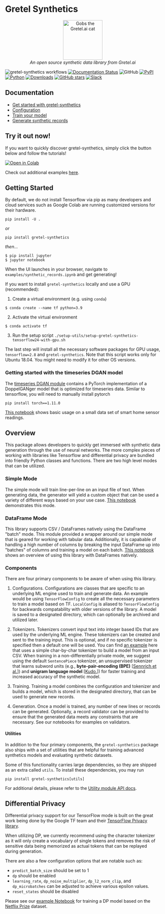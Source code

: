 # Gretel Synthetics

<p align="center">
    <a href="https://gretel.ai"><img width="128px" src="https://gretel-public-website.s3.amazonaws.com/assets/gobs_the_cat_@1x.png" alt="Gobs the Gretel.ai cat" /></a><br />
    <i>An open source synthetic data library from Gretel.ai</i>
</p>

![gretel-synthetics workflows](https://github.com/gretelai/gretel-synthetics/workflows/gretel-synthetics%20workflows/badge.svg)
[![Documentation Status](https://readthedocs.org/projects/gretel-synthetics/badge/?version=stable)](https://gretel-synthetics.readthedocs.io/en/stable/?badge=stable)
![GitHub](https://img.shields.io/github/license/gretelai/gretel-synthetics)
[![PyPI](https://badge.fury.io/py/gretel-synthetics.svg)](https://badge.fury.io/py/gretel-synthetics)
[![Python](https://img.shields.io/pypi/pyversions/gretel-synthetics.svg)](https://github.com/gretelai/gretel-synthetics)
[![Downloads](https://pepy.tech/badge/gretel-synthetics)](https://pepy.tech/project/gretel-synthetics)
[![GitHub stars](https://img.shields.io/github/stars/gretelai/gretel-synthetics?style=social)](https://github.com/gretelai/gretel-synthetics)
[![Slack](https://img.shields.io/badge/Slack%20Workspace-Join%20now!-36C5F0?logo=slack)](https://gretel.ai/slackinvite)

## Documentation

- [Get started with gretel-synthetics](https://gretel-synthetics.readthedocs.io/en/stable/)
- [Configuration](https://gretel-synthetics.readthedocs.io/en/stable/api/config.html)
- [Train your model](https://gretel-synthetics.readthedocs.io/en/stable/api/train.html)
- [Generate synthetic records](https://gretel-synthetics.readthedocs.io/en/stable/api/generate.html)

## Try it out now!

If you want to quickly discover gretel-synthetics, simply click the button below and follow the tutorials!

[![Open in Colab](https://colab.research.google.com/assets/colab-badge.svg)](https://colab.research.google.com/github/gretelai/gretel-synthetics/blob/master/examples/synthetic_records.ipynb)

Check out additional examples [here](https://github.com/gretelai/gretel-synthetics/tree/master/examples).

## Getting Started

By default, we do not install Tensorflow via pip as many developers and cloud services such as Google Colab are
running customized versions for their hardware.

```
pip install -U .
```

_or_

```
pip install gretel-synthetics
```

_then..._

```
$ pip install jupyter
$ jupyter notebook
```

When the UI launches in your browser, navigate to `examples/synthetic_records.ipynb` and get generating!

If you want to install `gretel-synthetics` locally and use a GPU (recommended):

1. Create a virtual environment (e.g. using `conda`)

```
$ conda create --name tf python=3.9
```

2. Activate the virtual environment

```
$ conda activate tf
```

3. Run the setup script `./setup-utils/setup-gretel-synthetics-tensorflow24-with-gpu.sh`

The last step will install all the necessary software packages for GPU usage, `tensorflow=2.8` and `gretel-synthetics`.
Note that this script works only for Ubuntu 18.04. You might need to modify it for other OS versions.

### Getting started with the timeseries DGAN model

The [timeseries DGAN module](https://synthetics.docs.gretel.ai/en/stable/models/timeseries_dgan.html#timeseries-dgan) contains a PyTorch implementation of a DoppelGANger model that is optimized for timeseries data. Similar to tensorflow, you will need to manually install pytorch

```
pip install torch==1.11.0
```

[This notebook](https://github.com/gretelai/gretel-synthetics/blob/master/examples/timeseries_dgan.ipynb) shows basic usage on a small data set of smart home sensor readings.

## Overview

This package allows developers to quickly get immersed with synthetic data generation through the use of neural networks. The more complex pieces of working with libraries like Tensorflow and differential privacy are bundled into friendly Python classes and functions. There are two high level modes that can be utilized.

### Simple Mode

The simple mode will train line-per-line on an input file of text. When generating data, the generator will yield a custom object that can be used a variety of different ways based on your use case. [This notebook](https://github.com/gretelai/gretel-synthetics/blob/master/examples/tensorflow/simple-character-model.ipynb) demonstrates this mode.

### DataFrame Mode

This library supports CSV / DataFrames natively using the DataFrame "batch" mode. This module provided a wrapper around our simple mode that is geared for working with tabular data. Additionally, it is capabable of handling a high number of columns by breaking the input DataFrame up into "batches" of columns and training a model on each batch. [This notebook](https://github.com/gretelai/gretel-synthetics/blob/master/examples/dataframe_batch.ipynb) shows an overview of using this library with DataFrames natively.

### Components

There are four primary components to be aware of when using this library.

1. Configurations. Configurations are classes that are specific to an underlying ML engine used to train and generate data. An example would be using `TensorFlowConfig` to create all the necessary parameters to train a model based on TF. `LocalConfig` is aliased to `TensorFlowConfig` for backwards compatability with older versions of the library. A model is saved to a designated directory, which can optionally be archived and utilized later.

2. Tokenizers. Tokenizers convert input text into integer based IDs that are used by the underlying ML engine. These tokenizers can be created and sent to the training input. This is optional, and if no specific tokenizer is specified then a default one will be used. You can find [an example](https://github.com/gretelai/gretel-synthetics/blob/master/examples/tensorflow/batch-df-char-tokenizer.ipynb) here that uses a simple char-by-char tokenizer to build a model from an input CSV. When training in a non-differentially private mode, we suggest using the default `SentencePiece` tokenizer, an unsupervised tokenizer that learns subword units (e.g., **byte-pair-encoding (BPE)** [[Sennrich et al.](http://www.aclweb.org/anthology/P16-1162)]) and **unigram language model** [[Kudo.](https://arxiv.org/abs/1804.10959)]) for faster training and increased accuracy of the synthetic model.

3. Training. Training a model combines the configuration and tokenizer and builds a model, which is stored in the designated directory, that can be used to generate new records.

4. Generation. Once a model is trained, any number of new lines or records can be generated. Optionally, a record validator can be provided to ensure that the generated data meets any constraints that are necessary. See our notebooks for examples on validators.

#### Utilities

In addition to the four primary components, the `gretel-synthetics` package also ships with a set of utilities that are helpful for training advanced synthetics models and evaluating synthetic datasets.

Some of this functionality carries large dependencies, so they are shipped as an extra called `utils`. To install these dependencies, you may run

```
pip install gretel-synthetics[utils]
```

For additional details, please refer to the [Utility module API docs](https://synthetics.docs.gretel.ai/en/latest/utils/index.html).

## Differential Privacy

Differential privacy support for our TensorFlow mode is built on the great work being done by the Google TF team and their [TensorFlow Privacy library](https://github.com/tensorflow/privacy).

When utilizing DP, we currently recommend using the character tokenizer as it will only create a vocabulary of single tokens and removes the risk of sensitive data being memorized as actual tokens that can be replayed during generation.

There are also a few configuration options that are notable such as:

- `predict_batch_size` should be set to 1
- `dp` should be enabled
- `learning_rate`, `dp_noise_multiplier`, `dp_l2_norm_clip`, and `dp_microbatches` can be adjusted to achieve various epsilon values.
- `reset_states` should be disabled

Please see our [example Notebook](https://github.com/gretelai/gretel-synthetics/blob/master/examples/tensorflow/diff_privacy.ipynb) for training a DP model based on the [Netflix Prize](https://en.wikipedia.org/wiki/Netflix_Prize) dataset.
